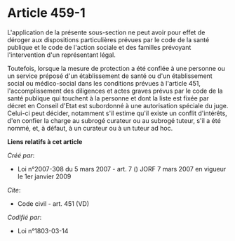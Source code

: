 # Article 459-1

L'application de la présente sous-section ne peut avoir pour effet de déroger aux dispositions particulières prévues par le
code de la santé publique et le code de l'action sociale et des familles prévoyant l'intervention d'un représentant légal. 

Toutefois, lorsque la mesure de protection a été confiée à une personne ou un service préposé d'un établissement de santé ou
d'un établissement social ou médico-social dans les conditions prévues à l'article 451, l'accomplissement des diligences et
actes graves prévus par le code de la santé publique qui touchent à la personne et dont la liste est fixée par décret en
Conseil d'Etat est subordonné à une autorisation spéciale du juge. Celui-ci peut décider, notamment s'il estime qu'il existe
un conflit d'intérêts, d'en confier la charge au subrogé curateur ou au subrogé tuteur, s'il a été nommé, et, à défaut, à un
curateur ou à un tuteur ad hoc.

**Liens relatifs à cet article**

_Créé par_:

  - Loi n°2007-308 du 5 mars 2007 - art. 7 () JORF 7 mars 2007 en vigueur le 1er janvier 2009

_Cite_:

  - Code civil - art. 451 (VD)

_Codifié par_:

  - Loi n°1803-03-14
